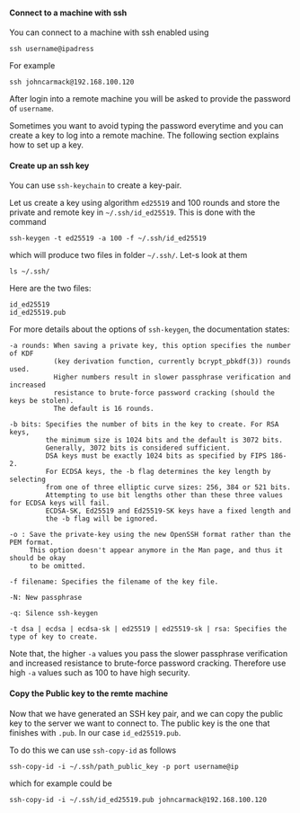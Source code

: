 #### Connect to a machine with ssh

You can connect to a machine with ssh enabled using 

```
ssh username@ipadress
```

For example

```
ssh johncarmack@192.168.100.120
```

After login into a remote machine you will be asked to provide the password of `username`.

Sometimes you want to avoid typing the password everytime and you can create a key to log into a remote
machine. The following section explains how to set up a key.


#### Create up an ssh key

You can use `ssh-keychain` to create a key-pair.


Let us create a key using algorithm `ed25519` and 100 rounds and store the private and remote key in `~/.ssh/id_ed25519`. This is done with the command

```
ssh-keygen -t ed25519 -a 100 -f ~/.ssh/id_ed25519 
```

which will produce two files in folder `~/.ssh/`. Let-s look at them


```
ls ~/.ssh/
```

Here are the two files:

```
id_ed25519
id_ed25519.pub		
```



For more details about the options of `ssh-keygen`, the documentation states:


```
-a rounds: When saving a private key, this option specifies the number of KDF 
           (key derivation function, currently bcrypt_pbkdf(3)) rounds used. 
           Higher numbers result in slower passphrase verification and increased 
           resistance to brute-force password cracking (should the keys be stolen).
           The default is 16 rounds.

-b bits: Specifies the number of bits in the key to create. For RSA keys,
         the minimum size is 1024 bits and the default is 3072 bits. 
         Generally, 3072 bits is considered sufficient.
         DSA keys must be exactly 1024 bits as specified by FIPS 186-2.
         For ECDSA keys, the -b flag determines the key length by selecting
         from one of three elliptic curve sizes: 256, 384 or 521 bits.
         Attempting to use bit lengths other than these three values for ECDSA keys will fail.
         ECDSA-SK, Ed25519 and Ed25519-SK keys have a fixed length and 
         the -b flag will be ignored.

-o : Save the private-key using the new OpenSSH format rather than the PEM format.
     This option doesn't appear anymore in the Man page, and thus it should be okay
     to be omitted.

-f filename: Specifies the filename of the key file.

-N: New passphrase

-q: Silence ssh-keygen

-t dsa | ecdsa | ecdsa-sk | ed25519 | ed25519-sk | rsa: Specifies the type of key to create.

```

Note that, the higher `-a` values you pass the slower passphrase verification and increased resistance to brute-force password cracking. Therefore use high `-a` values such as 100 to have high security.



#### Copy the Public key to the remte machine


Now that we have generated an SSH key pair, and we can copy the public  key to the server we want to connect to. The public key is the one that finishes with `.pub`. In our case `id_ed25519.pub`.


To do this we can use `ssh-copy-id` as follows

```
ssh-copy-id -i ~/.ssh/path_public_key -p port username@ip
```

which for example could be

```
ssh-copy-id -i ~/.ssh/id_ed25519.pub johncarmack@192.168.100.120
```